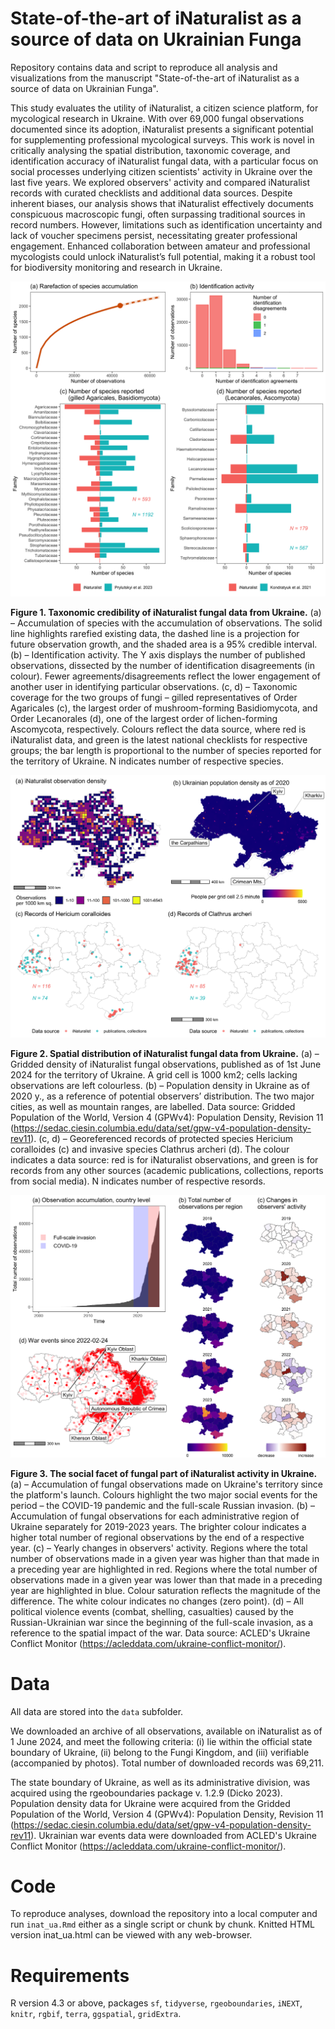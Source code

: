 # State-of-the-art of iNaturalist as a source of data on Ukrainian Funga
Repository contains data and script to reproduce all analysis and visualizations from the manuscript "State-of-the-art of iNaturalist as a source of data on Ukrainian Funga".

This study evaluates the utility of iNaturalist, a citizen science platform, for mycological research in Ukraine. With over 69,000 fungal observations documented since its adoption, iNaturalist presents a significant potential for supplementing professional mycological surveys. This work is novel in critically analysing the spatial distribution, taxonomic coverage, and identification accuracy of iNaturalist fungal data, with a particular focus on social processes underlying citizen scientists' activity in Ukraine over the last five years. We explored observers' activity and compared iNaturalist records with curated checklists and additional data sources. Despite inherent biases, our analysis shows that iNaturalist effectively documents conspicuous macroscopic fungi, often surpassing traditional sources in record numbers. However, limitations such as identification uncertainty and lack of voucher specimens persist, necessitating greater professional engagement. Enhanced collaboration between amateur and professional mycologists could unlock iNaturalist’s full potential, making it a robust tool for biodiversity monitoring and research in Ukraine.

![Taxonomic credibility of iNaturalist fungal data from Ukraine as of June 1st, 2024](https://github.com/olehprylutskyi/inaturalist_ua_paper/blob/main/figures/fig1_taxonomy.png)

**Figure 1. Taxonomic credibility of iNaturalist fungal data from Ukraine.** (a) –  Accumulation of species with the accumulation of observations. The solid line highlights rarefied existing data, the dashed line is a projection for future observation growth, and the shaded area is a 95% credible interval. (b) – Identification activity. The Y axis displays the number of published observations, dissected by the number of identification disagreements (in colour). Fewer agreements/disagreements reflect the lower engagement of another user in identifying particular observations. (c, d) – Taxonomic coverage for the two groups of fungi – gilled representatives of Order Agaricales (c), the largest order of mushroom-forming Basidiomycota, and Order Lecanorales (d), one of the largest order of lichen-forming Ascomycota, respectively. Colours reflect the data source, where red is iNaturalist data, and green is the latest national checklists for respective groups; the bar length is proportional to the number of species reported for the territory of Ukraine. N indicates number of respective species.

![Spatial distribution of iNaturalist fungal data from Ukraine](https://github.com/olehprylutskyi/inaturalist_ua_paper/blob/main/figures/fig2_distribution.png)

**Figure 2. Spatial distribution of iNaturalist fungal data from Ukraine.** (a) – Gridded density of iNaturalist fungal observations, published as of 1st June 2024 for the territory of Ukraine. A grid cell is 1000 km2; cells lacking observations are left colourless. (b) – Population density in Ukraine as of 2020 y., as a reference of potential observers’ distribution. The two major cities, as well as mountain ranges, are labelled. Data source: Gridded Population of the World, Version 4 (GPWv4): Population Density, Revision 11 (https://sedac.ciesin.columbia.edu/data/set/gpw-v4-population-density-rev11). (c, d) – Georeferenced records of protected species Hericium coralloides (c) and invasive species Clathrus archeri (d). The colour indicates a data source: red is for iNaturalist observations, and green is for records from any other sources (academic publications, collections, reports from social media). N indicates number of respective resords.

![The social facet of fungal part of iNaturalist activity in Ukraine](https://github.com/olehprylutskyi/inaturalist_ua_paper/blob/main/figures/fig3_social.png)

**Figure 3. The social facet of fungal part of iNaturalist activity in Ukraine.** (a) – Accumulation of fungal observations made on Ukraine's territory since the platform's launch. Colours highlight the two major social events for the period – the COVID-19 pandemic and the full-scale Russian invasion. (b) –  Accumulation of fungal observations for each administrative region of Ukraine separately for 2019-2023 years. The brighter colour indicates a higher total number of regional observations by the end of a respective year. (c) – Yearly changes in observers' activity. Regions where the total number of observations made in a given year was higher than that made in a preceding year are highlighted in red. Regions where the total number of observations made in a given year was lower than that made in a preceding year are highlighted in blue. Colour saturation reflects the magnitude of the difference. The white colour indicates no changes (zero point). (d) – All political violence events (combat, shelling, casualties) caused by the Russian-Ukrainian war since the beginning of the full-scale invasion, as a reference to the spatial impact of the war. Data source: ACLED's Ukraine Conflict Monitor (https://acleddata.com/ukraine-conflict-monitor/).

# Data
All data are stored into the `data` subfolder.

We downloaded an archive of all observations, available on iNaturalist as of 1 June 2024, and meet the following criteria: (i) lie within the official state boundary of Ukraine, (ii) belong to the Fungi Kingdom, and (iii) verifiable (accompanied by photos). Total number of downloaded records was 69,211.

The state boundary of Ukraine, as well as its administrative division, was acquired using the rgeoboundaries package v. 1.2.9 (Dicko 2023). Population density data for Ukraine were acquired from the Gridded Population of the World, Version 4 (GPWv4): Population Density, Revision 11 (https://sedac.ciesin.columbia.edu/data/set/gpw-v4-population-density-rev11). Ukrainian war events data were downloaded from ACLED's Ukraine Conflict Monitor (https://acleddata.com/ukraine-conflict-monitor/).

# Code
To reproduce analyses, download the repository into a local computer and run `inat_ua.Rmd` either as a single script or chunk by chunk. Knitted HTML version inat_ua.html can be viewed with any web-browser.

# Requirements
R version 4.3 or above, packages `sf`, `tidyverse`, `rgeoboundaries`, `iNEXT`, `knitr`, `rgbif`, `terra`, `ggspatial`, `gridExtra`.